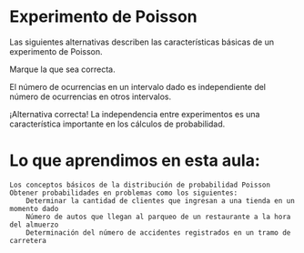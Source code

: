 # Experimento de Poisson

Las siguientes alternativas describen las características básicas de un experimento de Poisson.

Marque la que sea correcta.

El número de ocurrencias en un intervalo dado es independiente del número de ocurrencias en otros intervalos.

¡Alternativa correcta! La independencia entre experimentos es una característica importante en los cálculos de probabilidad.

# Lo que aprendimos en esta aula:

    Los conceptos básicos de la distribución de probabilidad Poisson
    Obtener probabilidades en problemas como los siguientes:
        Determinar la cantidad de clientes que ingresan a una tienda en un momento dado
        Número de autos que llegan al parqueo de un restaurante a la hora del almuerzo
        Determinación del número de accidentes registrados en un tramo de carretera

